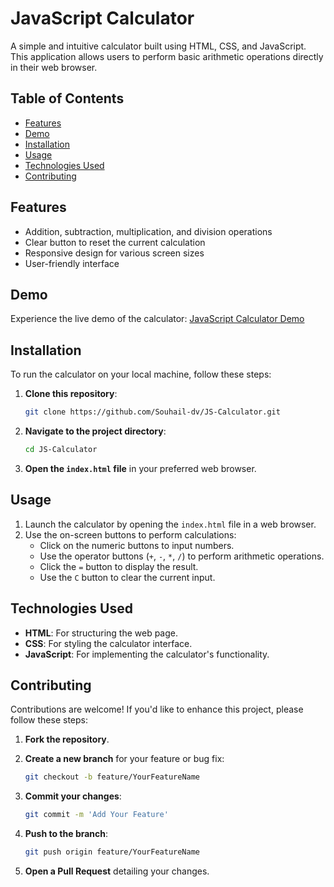 # JavaScript Calculator

A simple and intuitive calculator built using HTML, CSS, and JavaScript. This application allows users to perform basic arithmetic operations directly in their web browser.

## Table of Contents

- [Features](#features)
- [Demo](#demo)
- [Installation](#installation)
- [Usage](#usage)
- [Technologies Used](#technologies-used)
- [Contributing](#contributing)

## Features

- Addition, subtraction, multiplication, and division operations
- Clear button to reset the current calculation
- Responsive design for various screen sizes
- User-friendly interface
  
## Demo
Experience the live demo of the calculator: [JavaScript Calculator Demo](https://souhail-dv.github.io/JS-Calculator/)

## Installation

To run the calculator on your local machine, follow these steps:

1. **Clone this repository**:

   ```bash
   git clone https://github.com/Souhail-dv/JS-Calculator.git
   ```

2. **Navigate to the project directory**:

   ```bash
   cd JS-Calculator
   ```

3. **Open the `index.html` file** in your preferred web browser.

## Usage

1. Launch the calculator by opening the `index.html` file in a web browser.
2. Use the on-screen buttons to perform calculations:
   - Click on the numeric buttons to input numbers.
   - Use the operator buttons (`+`, `-`, `*`, `/`) to perform arithmetic operations.
   - Click the `=` button to display the result.
   - Use the `C` button to clear the current input.

## Technologies Used

- **HTML**: For structuring the web page.
- **CSS**: For styling the calculator interface.
- **JavaScript**: For implementing the calculator's functionality.

## Contributing

Contributions are welcome! If you'd like to enhance this project, please follow these steps:

1. **Fork the repository**.
2. **Create a new branch** for your feature or bug fix:

   ```bash
   git checkout -b feature/YourFeatureName
   ```

3. **Commit your changes**:

   ```bash
   git commit -m 'Add Your Feature'
   ```

4. **Push to the branch**:

   ```bash
   git push origin feature/YourFeatureName
   ```

5. **Open a Pull Request** detailing your changes.


